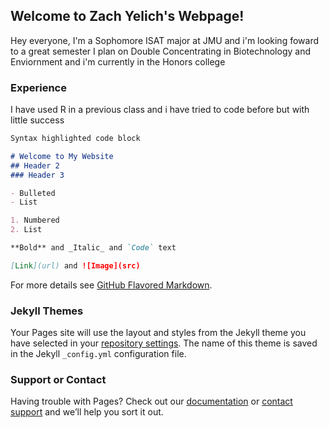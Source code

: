 ## Welcome to Zach Yelich's Webpage!

Hey everyone, I'm a Sophomore ISAT major at JMU and i'm looking foward to a great semester 
I plan on Double Concentrating in Biotechnology and Enviornment and i'm currently in the Honors college

### Experience

I have used R in a previous class and i have tried to code before but with little success

```markdown
Syntax highlighted code block

# Welcome to My Website
## Header 2
### Header 3

- Bulleted
- List

1. Numbered
2. List

**Bold** and _Italic_ and `Code` text

[Link](url) and ![Image](src)
```

For more details see [GitHub Flavored Markdown](https://guides.github.com/features/mastering-markdown/).

### Jekyll Themes

Your Pages site will use the layout and styles from the Jekyll theme you have selected in your [repository settings](https://github.com/Zach-yelich/My-Website/settings). The name of this theme is saved in the Jekyll `_config.yml` configuration file.

### Support or Contact

Having trouble with Pages? Check out our [documentation](https://docs.github.com/categories/github-pages-basics/) or [contact support](https://support.github.com/contact) and we’ll help you sort it out.
